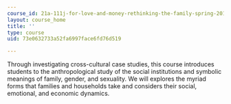 ```yaml
---
course_id: 21a-111j-for-love-and-money-rethinking-the-family-spring-2016
layout: course_home
title: ''
type: course
uid: 73e0632733a52fa6997face6fd76d519

---
```

Through investigating cross-cultural case studies, this course introduces students to the anthropological study of the social institutions and symbolic meanings of family, gender, and sexuality. We will explores the myriad forms that families and households take and considers their social, emotional, and economic dynamics.
